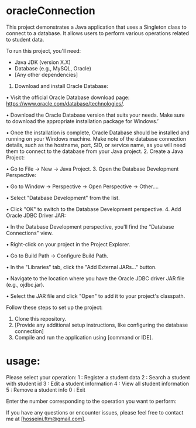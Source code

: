 # oracleConnection

This project demonstrates a Java application that uses a Singleton class to connect to a database. It allows users to perform various operations related to student data.

To run this project, you'll need:
- Java JDK (version X.X)
- Database (e.g., MySQL, Oracle)
- [Any other dependencies]

1.	Download and install Oracle Database:

•	Visit the official Oracle Database download page: https://www.oracle.com/database/technologies/.

•	Download the Oracle Database version that suits your needs. Make sure to download the appropriate installation package for Windows.’

•	Once the installation is complete, Oracle Database should be installed and running on your Windows machine. Make note of the database connection details, such as the hostname, port, SID, or service name, as you will need them to connect to the database from your Java project.
2.	Create a Java Project:

•	Go to File -> New -> Java Project.
3.	Open the Database Development Perspective:

•	Go to Window -> Perspective -> Open Perspective -> Other....

•	Select "Database Development" from the list.

•	Click "OK" to switch to the Database Development perspective.
4.	Add Oracle JDBC Driver JAR:

•	In the Database Development perspective, you'll find the "Database Connections" view.

•	Right-click on your project in the Project Explorer.

•	Go to Build Path -> Configure Build Path.

•	In the "Libraries" tab, click the "Add External JARs..." button.

•	Navigate to the location where you have the Oracle JDBC driver JAR file (e.g., ojdbc.jar).

•	Select the JAR file and click "Open" to add it to your project's classpath.


Follow these steps to set up the project:

1. Clone this repository.
2. [Provide any additional setup instructions, like configuring the database connection]
3. Compile and run the application using [command or IDE].


# usage:
Please select your operation:
1 : Register a student data
2 : Search a student with student id
3 : Edit a student information
4 : View all student information
5 : Remove a student info
0 : Exit

Enter the number corresponding to the operation you want to perform:


If you have any questions or encounter issues, please feel free to contact me at [hosseini.ftm@gmail.com].

